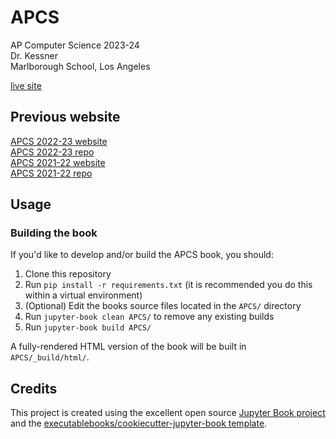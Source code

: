 # APCS

AP Computer Science 2023-24  
Dr. Kessner  
Marlborough School, Los Angeles  

[live site](https://dkessner.github.io/APCS/)  

## Previous website

[APCS 2022-23 website](https://dkessner.github.io/APCS_2022-23/)  
[APCS 2022-23 repo](https://github.com/dkessner/APCS_2022-23)  
[APCS 2021-22 website](https://dkessner.github.io/APCS_2021-22/)  
[APCS 2021-22 repo](https://github.com/dkessner/APCS_2021-22)  

## Usage

### Building the book

If you'd like to develop and/or build the APCS book, you should:

1. Clone this repository
2. Run `pip install -r requirements.txt` (it is recommended you do this within a virtual environment)
3. (Optional) Edit the books source files located in the `APCS/` directory
4. Run `jupyter-book clean APCS/` to remove any existing builds
5. Run `jupyter-book build APCS/`

A fully-rendered HTML version of the book will be built in `APCS/_build/html/`.

## Credits

This project is created using the excellent open source [Jupyter Book
project](https://jupyterbook.org/) and the
[executablebooks/cookiecutter-jupyter-book
template](https://github.com/executablebooks/cookiecutter-jupyter-book).
